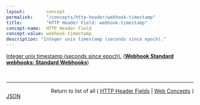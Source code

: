 ```yaml
---
layout:        concept
permalink:     "/concepts/http-header/webhook-timestamp"
title:         "HTTP Header Field: webhook-timestamp"
concept-name:  HTTP Header Field
concept-value: webhook-timestamp
description: "Integer unix timestamp (seconds since epoch)."
---
```


[Integer unix timestamp (seconds since epoch).](https://github.com/standard-webhooks/standard-webhooks/blob/main/spec/standard-webhooks.md#webhook-headers-sending-metadata-to-consumers "Read documentation for HTTP Header Field &#34;webhook-timestamp&#34;") (**[Webhook Standard webhooks: Standard Webhooks](/specs/Webhook/standard/webhooks "Webhooks are becoming increasingly popular and are used by many of the world's top companies for sending events to users of their APIs. However, the ecosystem is fragmented, with each webhook provider using different implementations and varying quality. Even high quality implementations vary, making them inherently incompatible. This fragmentation is a pain for the providers and consumers, stifling innovation.")**)

<br/>
<hr/>

<p style="float : left"><a href="./webhook-timestamp.json" title="JSON representing this particular Web Concept value">JSON</a></p>
<p style="text-align: right">Return to list of all ( <a href="../http-header/">HTTP Header Fields</a> | <a href="../">Web Concepts</a> )</p>
